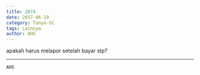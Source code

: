 ```yaml
---
title: 2874
date: 2017-06-19
category: Tanya-SC
tags: Lainnya
author: AHS
---
```


apakah harus melapor setelah bayar stp?

---



`AHS`
